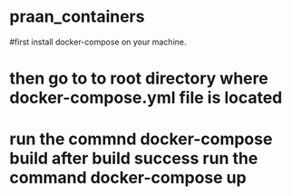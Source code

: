 # praan_containers

#first install docker-compose on your machine.
# then go to to root directory where docker-compose.yml file is located
# run the commnd docker-compose build after build success run the command docker-compose up
